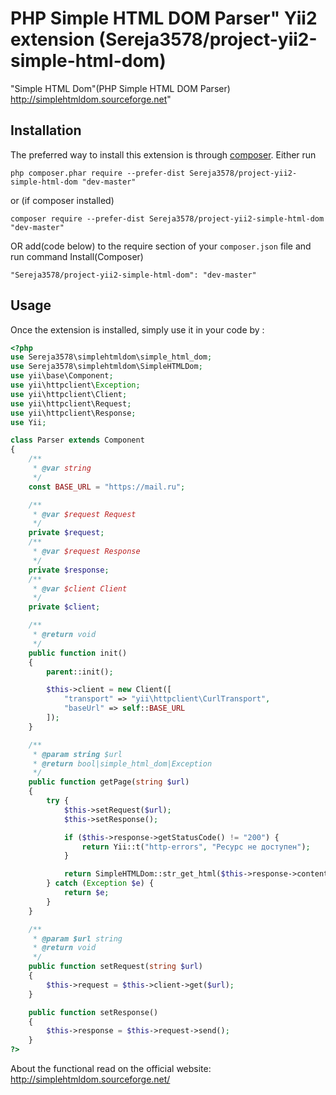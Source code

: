 PHP Simple HTML DOM Parser" Yii2 extension (Sereja3578/project-yii2-simple-html-dom)
===============
"Simple HTML Dom"(PHP Simple HTML DOM Parser) http://simplehtmldom.sourceforge.net"

Installation
------------

The preferred way to install this extension is through [composer](http://getcomposer.org/download/).
Either run
```
php composer.phar require --prefer-dist Sereja3578/project-yii2-simple-html-dom "dev-master"
```
or (if composer installed)
```
composer require --prefer-dist Sereja3578/project-yii2-simple-html-dom "dev-master"
```
OR add(code below) to the require section of your `composer.json` file and run command Install(Composer)
```
"Sereja3578/project-yii2-simple-html-dom": "dev-master"
```

Usage
-----

Once the extension is installed, simply use it in your code by  :

```php
<?php
use Sereja3578\simplehtmldom\simple_html_dom;
use Sereja3578\simplehtmldom\SimpleHTMLDom;
use yii\base\Component;
use yii\httpclient\Exception;
use yii\httpclient\Client;
use yii\httpclient\Request;
use yii\httpclient\Response;
use Yii;

class Parser extends Component
{
    /**
     * @var string
     */
    const BASE_URL = "https://mail.ru";

    /**
     * @var $request Request
     */
    private $request;
    /**
     * @var $request Response
     */
    private $response;
    /**
     * @var $client Client
     */
    private $client;

    /**
     * @return void
     */
    public function init()
    {
        parent::init();

        $this->client = new Client([
            "transport" => "yii\httpclient\CurlTransport",
            "baseUrl" => self::BASE_URL
        ]);
    }

    /**
     * @param string $url
     * @return bool|simple_html_dom|Exception
     */
    public function getPage(string $url)
    {
        try {
            $this->setRequest($url);
            $this->setResponse();

            if ($this->response->getStatusCode() != "200") {
                return Yii::t("http-errors", "Ресурс не доступен");
            }

            return SimpleHTMLDom::str_get_html($this->response->content);
        } catch (Exception $e) {
            return $e;
        }
    }

    /**
     * @param $url string
     * @return void
     */
    public function setRequest(string $url)
    {
        $this->request = $this->client->get($url);
    }

    public function setResponse()
    {
        $this->response = $this->request->send();
    }
?>
```
About the functional read on the official website: http://simplehtmldom.sourceforge.net/
